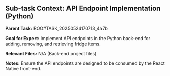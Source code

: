 ## Sub-task Context: API Endpoint Implementation (Python)

**Parent Task:** ROO#TASK_20250524170713_4a7b

**Goal for Expert:** Implement API endpoints in the Python back-end for adding, removing, and retrieving fridge items.

**Relevant Files:** N/A (Back-end project files)

**Notes:** Ensure the API endpoints are designed to be consumed by the React Native front-end.
